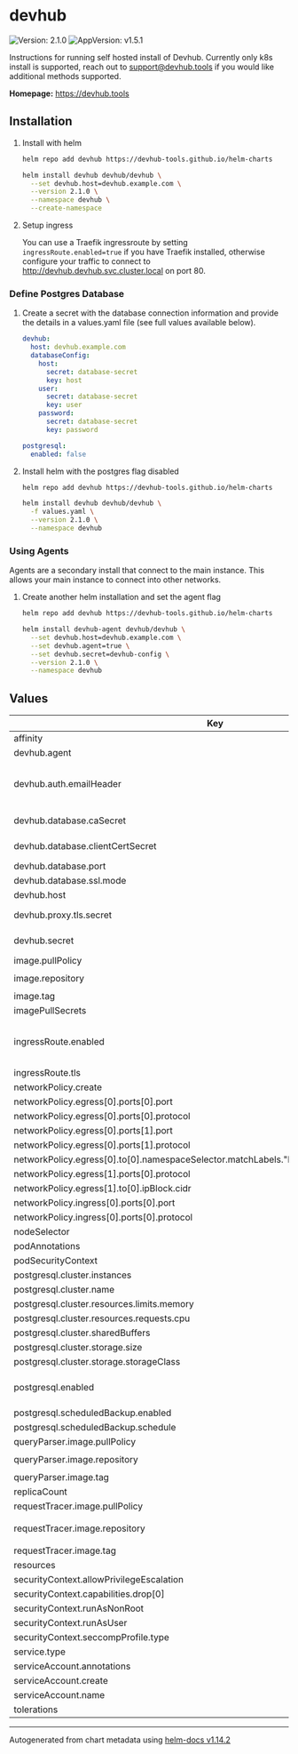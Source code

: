 # devhub

![Version: 2.1.0](https://img.shields.io/badge/Version-2.1.0-informational?style=flag) ![AppVersion: v1.5.1](https://img.shields.io/badge/AppVersion-v1.5.1-informational?style=flag)

Instructions for running self hosted install of Devhub. Currently only k8s install is supported, reach out to support@devhub.tools if you would like additional methods supported.

**Homepage:** <https://devhub.tools>

## Installation

1. Install with helm

    ```bash
    helm repo add devhub https://devhub-tools.github.io/helm-charts

    helm install devhub devhub/devhub \
      --set devhub.host=devhub.example.com \
      --version 2.1.0 \
      --namespace devhub \
      --create-namespace
    ```

1. Setup ingress

    You can use a Traefik ingressroute by setting `ingressRoute.enabled=true` if you have Traefik installed, otherwise configure your traffic
    to connect to http://devhub.devhub.svc.cluster.local on port 80.

### Define Postgres Database

1. Create a secret with the database connection information and provide the details in a values.yaml file (see full values available below).

    ```yaml
    devhub:
      host: devhub.example.com
      databaseConfig:
        host:
          secret: database-secret
          key: host
        user:
          secret: database-secret
          key: user
        password:
          secret: database-secret
          key: password

    postgresql:
      enabled: false
    ```

1. Install helm with the postgres flag disabled

    ```bash
    helm repo add devhub https://devhub-tools.github.io/helm-charts

    helm install devhub devhub/devhub \
      -f values.yaml \
      --version 2.1.0 \
      --namespace devhub
    ```

### Using Agents

Agents are a secondary install that connect to the main instance. This allows your main instance to connect into other networks.

1. Create another helm installation and set the agent flag

    ```bash
    helm repo add devhub https://devhub-tools.github.io/helm-charts

    helm install devhub-agent devhub/devhub \
      --set devhub.host=devhub.example.com \
      --set devhub.agent=true \
      --set devhub.secret=devhub-config \
      --version 2.1.0 \
      --namespace devhub
    ```

## Values

| Key | Type | Default | Description |
|-----|------|---------|-------------|
| affinity | object | `{}` |  |
| devhub.agent | bool | `false` | Set to true if setting up an agent. |
| devhub.auth.emailHeader | string | `""` | Allows authenticating users with an auth proxy that forwards a header with the users email, for example X-Forwarded-Email. If set this is the only way users can login. |
| devhub.database.caSecret | string | `""` | Secret name that contains the database CA cert. Must have `ca.crt`. |
| devhub.database.clientCertSecret | string | `""` | Secret name that contains the database client cert. Must have both `tls.crt` and `tls.key`. |
| devhub.database.port | int | `5432` | Database connection port (defaults to `5432`). |
| devhub.database.ssl.mode | string | `"disabled"` | Use `require` or `verify` to enable SSL. Disabled by default. |
| devhub.host | string | `"devhub.example.com"` | The hostname of your devhub instance. |
| devhub.proxy.tls.secret | string | `""` | Secret name that contains the TLS certs to be served by the proxy. Must have both `tls.crt` and `tls.key`. |
| devhub.secret | string | `""` | Secret name that contains the application config. See full docs for required keys. |
| image.pullPolicy | string | `"IfNotPresent"` |  |
| image.repository | string | `"ghcr.io/devhub-tools/devhub"` |  |
| image.tag | string | `""` |  |
| imagePullSecrets | list | `[]` |  |
| ingressRoute.enabled | bool | `false` | If you have Traefik installed in your cluster you can configure an IngressRoute: https://doc.traefik.io/traefik/routing/providers/kubernetes-crd/#kind-ingressroute |
| ingressRoute.tls | object | `{}` |  |
| networkPolicy.create | bool | `false` |  |
| networkPolicy.egress[0].ports[0].port | int | `53` |  |
| networkPolicy.egress[0].ports[0].protocol | string | `"TCP"` |  |
| networkPolicy.egress[0].ports[1].port | int | `53` |  |
| networkPolicy.egress[0].ports[1].protocol | string | `"UDP"` |  |
| networkPolicy.egress[0].to[0].namespaceSelector.matchLabels."kubernetes.io/metadata.name" | string | `"kube-system"` |  |
| networkPolicy.egress[1].ports[0].protocol | string | `"TCP"` |  |
| networkPolicy.egress[1].to[0].ipBlock.cidr | string | `"0.0.0.0/0"` |  |
| networkPolicy.ingress[0].ports[0].port | int | `4000` |  |
| networkPolicy.ingress[0].ports[0].protocol | string | `"TCP"` |  |
| nodeSelector | object | `{}` |  |
| podAnnotations | object | `{}` |  |
| podSecurityContext | object | `{}` |  |
| postgresql.cluster.instances | int | `2` |  |
| postgresql.cluster.name | string | `"postgres"` |  |
| postgresql.cluster.resources.limits.memory | string | `"1Gi"` |  |
| postgresql.cluster.resources.requests.cpu | string | `"20m"` |  |
| postgresql.cluster.sharedBuffers | string | `"256MB"` |  |
| postgresql.cluster.storage.size | string | `"4Gi"` |  |
| postgresql.cluster.storage.storageClass | string | `""` |  |
| postgresql.enabled | bool | `false` | Set to true to use a pre-configured CloudNativePG cluster. See instructions to configure the connection with `devhub.databaseConfig`. |
| postgresql.scheduledBackup.enabled | bool | `false` |  |
| postgresql.scheduledBackup.schedule | string | `"0 0 0 * * *"` |  |
| queryParser.image.pullPolicy | string | `"IfNotPresent"` |  |
| queryParser.image.repository | string | `"ghcr.io/devhub-tools/query-parser"` |  |
| queryParser.image.tag | string | `"v1.0.0"` |  |
| replicaCount | int | `1` |  |
| requestTracer.image.pullPolicy | string | `"IfNotPresent"` |  |
| requestTracer.image.repository | string | `"ghcr.io/devhub-tools/request-tracer"` |  |
| requestTracer.image.tag | string | `"v1.0.0"` |  |
| resources | object | `{}` |  |
| securityContext.allowPrivilegeEscalation | bool | `false` |  |
| securityContext.capabilities.drop[0] | string | `"ALL"` |  |
| securityContext.runAsNonRoot | bool | `true` |  |
| securityContext.runAsUser | int | `1000` |  |
| securityContext.seccompProfile.type | string | `"RuntimeDefault"` |  |
| service.type | string | `"ClusterIP"` |  |
| serviceAccount.annotations | object | `{}` |  |
| serviceAccount.create | bool | `true` |  |
| serviceAccount.name | string | `""` |  |
| tolerations | list | `[]` |  |

----------------------------------------------
Autogenerated from chart metadata using [helm-docs v1.14.2](https://github.com/norwoodj/helm-docs/releases/v1.14.2)